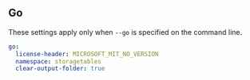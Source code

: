 ## Go

These settings apply only when `--go` is specified on the command line.

``` yaml $(go)
go:
  license-header: MICROSOFT_MIT_NO_VERSION
  namespace: storagetables
  clear-output-folder: true
```
